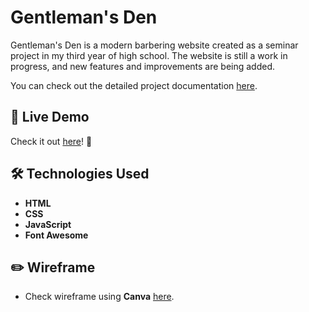 # Gentleman's Den

Gentleman's Den is a modern barbering website created as a seminar project in my third year of high school. The website is still a work in progress, and new features and improvements are being added.

You can check out the detailed project documentation [here](documentation.pdf).

## 🔗 Live Demo  
Check it out [here](https://kovarkrystof.github.io/gentlemens-den/)! 👀  

## 🛠 Technologies Used  
- **HTML**  
- **CSS**  
- **JavaScript**
- **Font Awesome**

## ✏️ Wireframe
- Check wireframe using **Canva** [here](wireframe.png).
